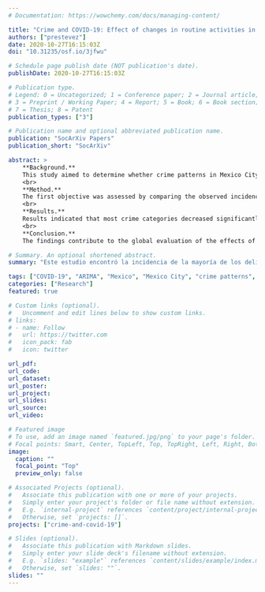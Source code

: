 ```yaml
---
# Documentation: https://wowchemy.com/docs/managing-content/

title: "Crime and COVID-19: Effect of changes in routine activities in Mexico City"
authors: ["prestevez"]
date: 2020-10-27T16:15:03Z
doi: "10.31235/osf.io/3jfwu"

# Schedule page publish date (NOT publication's date).
publishDate: 2020-10-27T16:15:03Z

# Publication type.
# Legend: 0 = Uncategorized; 1 = Conference paper; 2 = Journal article;
# 3 = Preprint / Working Paper; 4 = Report; 5 = Book; 6 = Book section;
# 7 = Thesis; 8 = Patent
publication_types: ["3"]

# Publication name and optional abbreviated publication name.
publication: "SocArXiv Papers"
publication_short: "SocArXiv"

abstract: >
    **Background.**
    This study aimed to determine whether crime patterns in Mexico City changed due to the COVID-19 pandemic, and to test whether any changes observed were associated with the disruption of routine activities.
    <br>
    **Method.**
    The first objective was assessed by comparing the observed incidence of crime after the COVID-19 pandemic was detected in the country with that expected based on ARIMA forecasts based on the pre-pandemic trends. The second objective was assessed by examining the association between crime incidence and the number of passengers on public transport using regressions with ARIMA errors.
    <br>
    **Results.**
    Results indicated that most crime categories decreased significantly after the pandemic was detected in the country or after a national lockdown was instituted. Furthermore, the study found that most of the declines observed were associated with the reductions seen in public transport passenger numbers. However, the declines predicted by the changes in mobility were not always consistent nor as large as those observed.
    <br>
    **Conclusion.**
    The findings contribute to the global evaluation of the effects of COVID-19 on crime and propose a robust method to explicitly test whether the changes observed are associated with changes in routine activities.

# Summary. An optional shortened abstract.
summary: "Este estudio encontró la incidencia de la mayoría de los delitos en la Ciudad de México disminuyó durante la pandemia del COVID-19. Además, encontró que parte de las reducciones en el delito se deben a la reducción de las oportunidades para cometerlos, derivado del cambio en los patrones rutinarios en la movilidad urbana."

tags: ["COVID-19", "ARIMA", "Mexico", "Mexico City", "crime patterns", "crimes"]
categories: ["Research"]
featured: true

# Custom links (optional).
#   Uncomment and edit lines below to show custom links.
# links:
# - name: Follow
#   url: https://twitter.com
#   icon_pack: fab
#   icon: twitter

url_pdf:
url_code:
url_dataset:
url_poster:
url_project:
url_slides:
url_source:
url_video:

# Featured image
# To use, add an image named `featured.jpg/png` to your page's folder.
# Focal points: Smart, Center, TopLeft, Top, TopRight, Left, Right, BottomLeft, Bottom, BottomRight.
image:
  caption: ""
  focal_point: "Top"
  preview_only: false

# Associated Projects (optional).
#   Associate this publication with one or more of your projects.
#   Simply enter your project's folder or file name without extension.
#   E.g. `internal-project` references `content/project/internal-project/index.md`.
#   Otherwise, set `projects: []`.
projects: ["crime-and-covid-19"]

# Slides (optional).
#   Associate this publication with Markdown slides.
#   Simply enter your slide deck's filename without extension.
#   E.g. `slides: "example"` references `content/slides/example/index.md`.
#   Otherwise, set `slides: ""`.
slides: ""
---
```

